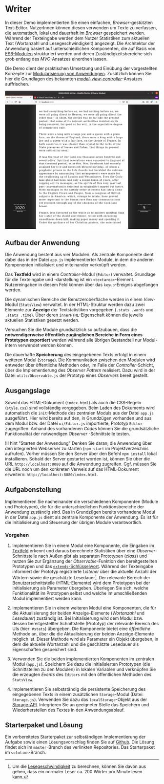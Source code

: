 <a class="github-button button" href="https://github.com/Multimedia-Engineering-Regensburg-Demos/MME-Writer"></a> 
# Writer

In dieser Demo implementierten Sie einen einfachen, *Browser*-gestützten Text-Editor. NutzerInnen können diesen verwenden um Texte zu verfassen, die automatisch, lokal und dauerhaft im *Browser* gespeichert werden. Während der Texteingabe werden dem Nutzer Statistiken zum aktuellen Text (Wortanzahl und Lesegeschwindigkeit) angezeigt. Die Architektur der Anwendung basiert auf unterschiedlichen Komponenten, die auf Basis von [ES6-Modulen](../../MME/closures-and-module-pattern) strukturiert werden und deren Zuständigkeitsbereiche sich grob entlang des *MVC*-Ansatzes einordnen lassen. 

Die Demo dient der praktischen Umsetzung und Einübung der vorgestellten Konzepte zur [Modularisierung von Anwendungen](../../MME/closures-and-module-pattern). Zusätzlich können Sie hier die Grundlagen des bekannten [*model-view-controller*](https://en.wikipedia.org/wiki/Model%E2%80%93view%E2%80%93controller)-Ansatzes auffrischen. 

![Screenshot der Writer-App](img/writer-complete.png)

## Aufbau der Anwendung

Die Anwendung besteht aus vier Modulen. Als zentrale Komponente dient dabei das in der Datei `app.js` implementierter Module, in dem die anderen Komponenten initialisiert und miteinander verknüpft werden. 

Das **Textfeld** wird in einem *Controller*-Modul (`Editor`) verwaltet. Grundlage für die Texteingabe und -darstellung ist ein `<textarea>`-Element. Nutzereingaben in diesem Feld können über das `keyup`-Ereignis abgefangen werden. 

Die dynamischen Bereiche der Benutzeroberfläche werden in einem *View*-Modul (`StatsView`) verwaltet. In der HTML-Struktur werden dazu zwei Elemente zur **Anzeige** der Textstatistiken vorgegeben (`.stats .words` und `.stats .time`). Über deren `innerHTML`-Eigenschaft können die jeweils aktuellen Statistiken gesetzt werden. 

Versuchen Sie die Module grundsätzlich so aufzubauen, dass die **notwendigerweise öffentlich zugänglichen Bereiche in Form eines Prototypen exportiert** werden während alle übrigen Bestandteil nur Modul-intern verwendet werden können. 

Die dauerhafte **Speicherung** des eingegebenen Texts erfolgt in einem weiteren Modul (`Storage`). Die Kommunikation zwischen den Modulen wird entweder über öffentliche Methoden oder, im Falle der *Controller*-Schicht, über die Implementierung des *Observer Pattern* realisiert. Dazu wird in der Datei `utils/Observable.js` der Prototyp eines *Observers* bereit gestellt.

## Ausgangslage

Sowohl das HTML-Dokument (`index.html`) als auch die CSS-Regeln (`style.css`) sind vollständig vorgegeben. Beim Laden des Dokuments wird automatisch die `init`-Methode des zentralen Moduls aus der Datei `app.js` ausgeführt. Hier wird bereits auf den, in Grundzügen vorhanden und aus dem Modul bzw. der Datei `ui/Editor.js` importierte, Prototyp `Editor` zugegriffen. Anhand des vorhandenen *Codes* können Sie die grundsätzliche Funktionalität der notwendigen *Observer* -Schnittstelle testen.

!!! hint "Starten der Anwendung"
	Denken Sie daran, die Anwendung über den integrierten Webserver zu starten (`npm start` im Projektverzeichnis aufrufen). Vorher müssen Sie den Server über den Befehl `npm install` lokal installieren. Sobald der Server gestartet worden ist, können Sie über die URL `http://localhost:8080` auf die Anwendung zugreifen. Ggf. müssen Sie die URL noch um den konkreten Verweis auf das HTML-Dokument erweitern: `http://localhost:8080/index.html`.

## Aufgabenstellung

Implementieren Sie nacheinander die verschiedenen Komponenten (Module und Prototypen), die für die unterschiedlichen Funktionsbereiche der Anwendung zuständig sind. Das in Grundzügen bereits vorhandene Modul in der Datei `app.js` dient als zentrale Komponente der Anwendung. Es ist für die Initialisierung und Steuerung der übrigen Module verantwortlich. 

### Vorgehen

1. Implementieren Sie in einem Modul eine Komponente, die Eingaben im [Textfeld](https://developer.mozilla.org/en-US/docs/Web/API/HTMLTextAreaElement) erkennt und daraus berechnete Statistiken über eine *Observer*-Schnittstelle nach Außen gibt als separaten Prototypen (*class*) und nutzen Sie zur Ergänzung der *Observable*-Funktion den bereitgestellten Prototypen und das [`extends`-Schlüsselwort](https://developer.mozilla.org/en-US/docs/Web/JavaScript/Reference/Classes/extends). Während der Texteingabe informiert der Prototyp registrierte *Listener* über die aktuelle Anzahl der Wörtern sowie die geschätzte Lesedauer[^1]. Der relevante Bereich der Benutzerschnittstelle (HTML-Elemente) wird dem Prototypen bei der Initialisierung als Parameter übergeben. Überlegen Sie sich, welche Funktionalität im Prototypen selbst und welche im umschließenden Modul implementiert werden kann.

2. Implementieren Sie in einem weiteren Modul eine Komponenten, die für die Aktualisierung der beiden Anzeige-Elemente (*Wortanzahl* und *Lesedauer*) zuständig ist. Bei Initialisierung wird dem Modul bzw. dessen bereitgestellter Schnittstelle (Prototyp) der relevante Bereich des UIs (hier: `#stats`) übergeben. Die Komponente bietet eine *öffentliche* Methode an, über die die Aktualisierung der beiden Anzeige-Elemente möglich ist. Dieser Methode wird als Parameter ein Objekt übergeben, in dem die aktuelle Wortanzahl und die geschätzte Lesedauer als Eigenschaften gespeichert sind.

3. Verwenden Sie die beiden implementierten Komponenten im zentralen Modul (`app,js`). Speichern Sie dazu die initialisierten Prototypen (die Schnittstellen zu den Modulen) in lokalen Variablen und verknüpfen Sie die erzeugten *Events* des `Editors` mit den öffentlichen Methoden des `StatsView`.

4. Implementieren Sie selbstständig die persistente Speicherung des eingegebenen Texts in einem zusätzlichen `Storage`-Modul (Datei: `Storage.js`). Verwenden Sie dazu das `localStorage`-Objekt aus der [Storage-API](https://developer.mozilla.org/en-US/docs/Web/API/Storage). Integrieren Sie an geeigneter Stelle das Speichern und Wiederherstellen des Textes in den Anwendungsablauf.

## Starterpaket und Lösung

Ein vorbereitetes Starterpaket zur selbständigen Implementierung der Aufgabe sowie einen Lösungsvorschlag finden Sie auf [Github](https://github.com/Multimedia-Engineering-Regensburg-Demos/MME-Writer). Die Lösung findet sich im `master`-Branch des verlinkten Repositories. Das Starterpaket im `solution`-Branch.


[^1]: Um die [Lesegeschwindigkeit](https://de.wikipedia.org/wiki/Lesegeschwindigkeit) zu berechnen, können Sie davon aus gehen, dass ein normaler Leser ca. 200 Wörter pro Minute lesen kann.